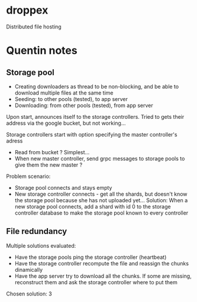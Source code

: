 # droppex
Distributed file hosting


# Quentin notes
## Storage pool
* Creating downloaders as thread to be non-blocking, and be able to download multiple files at the same time
* Seeding: to other pools (tested), to app server
* Downloading: from other pools (tested), from app server

Upon start, announces itself to the storage controllers. 
Tried to gets their address via the google bucket, but not working...

Storage controllers start with option specifying the master controller's adress

* Read from bucket ? Simplest...
* When new master controller, send grpc messages to storage pools to give them the new master ?

Problem scenario:
- Storage pool connects and stays empty
- New storage controller connects - get all the shards, but doesn't know the storage pool because she has not uploaded yet...
Solution: When a new storage pool connects, add a shard with id 0 to the storage controller database to make the storage pool known to every controller

## File redundancy
Multiple solutions evaluated:
* Have the storage pools ping the storage controller (heartbeat)
* Have the storage controller recompute the file and reassign the chunks dinamically
* Have the app server try to download all the chunks. If some are missing, reconstruct them and ask the storage controller where to put them

Chosen solution: 3
